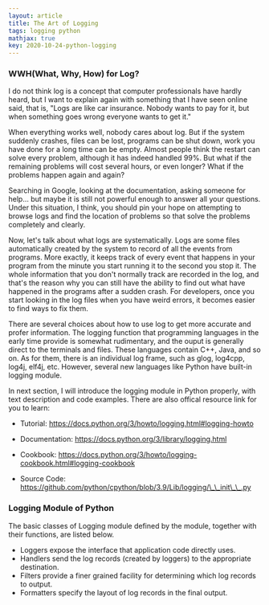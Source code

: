 ```yaml
---
layout: article
title: The Art of Logging
tags: logging python
mathjax: true
key: 2020-10-24-python-logging
---
```


### WWH(What, Why, How) for Log?

I do not think log is a concept that computer professionals have hardly heard, but I want to explain again with something that I have seen online said, that is, "Logs are like car insurance. Nobody wants to pay for it, but when something goes wrong everyone wants to get it."

When everything works well, nobody cares about log. But if the system suddenly crashes, files can be lost, programs can be shut down, work you have done for a long time can be empty. Almost people think the restart can solve every problem, although it has indeed handled 99%. But what if the remaining problems will cost several hours, or even longer? What if the problems happen again and again?

Searching in Google, looking at the documentation, asking someone for help... but maybe it is still not powerful enough to answer all your questions. Under this situation, I think, you should pin your hope on attempting to browse logs and find the location of problems so that solve the problems completely and clearly.

Now, let's talk about what logs are systematically. Logs are some files automatically created by the system to record of all the events from programs. More exactly, it keeps track of every event that happens in your program from the minute you start running it to the second you stop it. The whole information that you don't normally track are recorded in the log, and that's the reason why you can still have the ability to find out what have happened in the programs after a sudden crash. For developers, once you start looking in the log files when you have weird errors, it becomes easier to find ways to fix them.

There are several choices about how to use log to get more accurate and profer information. The logging function that programming languages in the early time provide is somewhat rudimentary, and the ouput is generally direct to the terminals and files. These languages contain C++, Java, and so on. As for them, there is an individual log frame, such as glog, log4cpp, log4j, elf4j, etc. However, several new languages like Python have built-in logging module.

In next section, I will introduce the logging module in Python properly, with text description and code examples. There are also offical resource link for you to learn:

* Tutorial: https://docs.python.org/3/howto/logging.html#logging-howto

* Documentation: https://docs.python.org/3/library/logging.html

* Cookbook: https://docs.python.org/3/howto/logging-cookbook.html#logging-cookbook

* Source Code: https://github.com/python/cpython/blob/3.9/Lib/logging/\_\_init\_\_.py


### Logging Module of Python

The basic classes of Logging module defined by the module, together with their functions, are listed below.
* Loggers expose the interface that application code directly uses.
* Handlers send the log records (created by loggers) to the appropriate destination.
* Filters provide a finer grained facility for determining which log records to output.
* Formatters specify the layout of log records in the final output.





